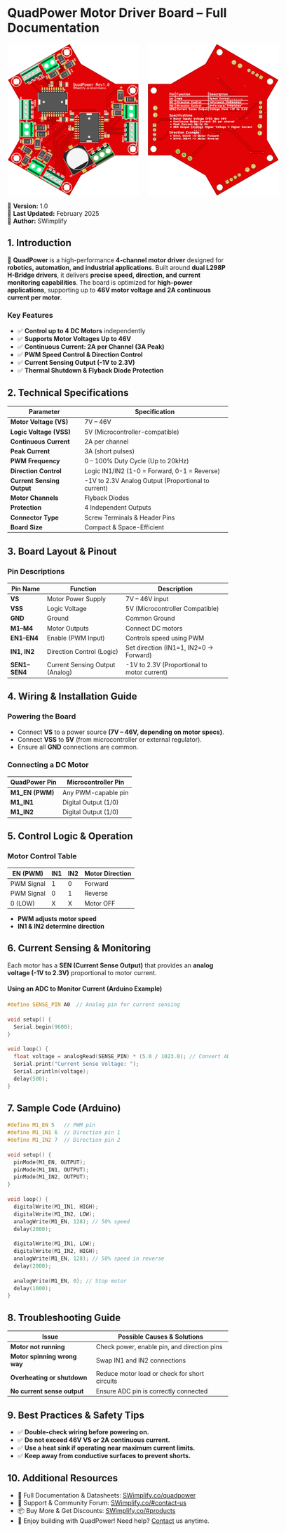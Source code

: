 # **QuadPower Motor Driver Board – Full Documentation**  

<div style="display: flex; gap: 20px;">
  <img src="images/quadpower-front-500x578.png" alt="QuadPower Board" width="300">
  <img src="images/quadpower-back-500x578.png" alt="QuadPower Board" width="300">
</div>


📌 **Version:** 1.0  
📆 **Last Updated:** February 2025  
📢 **Author:** SWimplify

## **1. Introduction**
🚀 **QuadPower** is a high-performance **4-channel motor driver** designed for **robotics, automation, and industrial applications**. Built around **dual L298P H-Bridge drivers**, it delivers **precise speed, direction, and current monitoring capabilities**. The board is optimized for **high-power applications**, supporting up to **46V motor voltage and 2A continuous current per motor**.

### **Key Features**  
- ✅ **Control up to 4 DC Motors** independently  
- ✅ **Supports Motor Voltages Up to 46V**  
- ✅ **Continuous Current: 2A per Channel (3A Peak)**  
- ✅ **PWM Speed Control & Direction Control**  
- ✅ **Current Sensing Output (-1V to 2.3V)**  
- ✅ **Thermal Shutdown & Flyback Diode Protection**

## **2. Technical Specifications**  

| **Parameter**              | **Specification**                                   |
|----------------------------|-----------------------------------------------------|
| **Motor Voltage (VS)**     | 7V – 46V                                            |
| **Logic Voltage (VSS)**    | 5V (Microcontroller-compatible)                 |
| **Continuous Current**     | 2A per channel                                      |
| **Peak Current**           | 3A (short pulses)                                   |
| **PWM Frequency**          | 0 – 100% Duty Cycle (Up to 20kHz)                   |
| **Direction Control**      | Logic IN1/IN2 (1-0 = Forward, 0-1 = Reverse)        |
| **Current Sensing Output** | -1V to 2.3V Analog Output (Proportional to current) |
| **Motor Channels**         | Flyback Diodes                                      |
| **Protection**             | 4 Independent Outputs                               |
| **Connector Type**         | Screw Terminals & Header Pins                       |
| **Board Size**             | Compact & Space-Efficient                           |

## **3. Board Layout & Pinout**  

### **Pin Descriptions**  

| **Pin Name**  | **Function**                    | **Description**                             |
|---------------|---------------------------------|---------------------------------------------|
| **VS**        | Motor Power Supply              | 7V – 46V input                              |
| **VSS**       | Logic Voltage                   | 5V (Microcontroller Compatible)             |
| **GND**       | Ground                          | Common Ground                               |
| **M1–M4**     | Motor Outputs                   | Connect DC motors                           |
| **EN1–EN4**   | Enable (PWM Input)              | Controls speed using PWM                    |
| **IN1, IN2**  | Direction Control (Logic)       | Set direction (IN1=1, IN2=0 → Forward)      |
| **SEN1–SEN4** | Current Sensing Output (Analog) | -1V to 2.3V (Proportional to motor current) |

## **4. Wiring & Installation Guide**  

### **Powering the Board**
- Connect **VS** to a power source **(7V – 46V, depending on motor specs)**.  
- Connect **VSS** to **5V** (from microcontroller or external regulator).  
- Ensure all **GND** connections are common.  

### **Connecting a DC Motor**
| **QuadPower Pin** | **Microcontroller Pin** |
|-------------------|-------------------------|
| **M1_EN (PWM)**   | Any PWM-capable pin     |
| **M1_IN1**        | Digital Output (1/0)    |
| **M1_IN2**        | Digital Output (1/0)    |

## **5. Control Logic & Operation**  

### **Motor Control Table**
| **EN (PWM)** | **IN1** | **IN2** | **Motor Direction** |
|--------------|---------|---------|---------------------|
| PWM Signal   | 1       | 0       | Forward             |
| PWM Signal   | 0       | 1       | Reverse             |
| 0 (LOW)      | X       | X       | Motor OFF           |

- **PWM adjusts motor speed**  
- **IN1 & IN2 determine direction**  

## **6. Current Sensing & Monitoring**  

Each motor has a **SEN (Current Sense Output)** that provides an **analog voltage (-1V to 2.3V)** proportional to motor current.

#### **Using an ADC to Monitor Current (Arduino Example)**  

```cpp
#define SENSE_PIN A0  // Analog pin for current sensing

void setup() {
  Serial.begin(9600);
}

void loop() {
  float voltage = analogRead(SENSE_PIN) * (5.0 / 1023.0); // Convert ADC to voltage
  Serial.print("Current Sense Voltage: ");
  Serial.println(voltage);
  delay(500);
}
```

## **7. Sample Code (Arduino)**

```cpp
#define M1_EN 5   // PWM pin
#define M1_IN1 6  // Direction pin 1
#define M1_IN2 7  // Direction pin 2

void setup() {
  pinMode(M1_EN, OUTPUT);
  pinMode(M1_IN1, OUTPUT);
  pinMode(M1_IN2, OUTPUT);
}

void loop() {
  digitalWrite(M1_IN1, HIGH);
  digitalWrite(M1_IN2, LOW);
  analogWrite(M1_EN, 128); // 50% speed
  delay(2000);

  digitalWrite(M1_IN1, LOW);
  digitalWrite(M1_IN2, HIGH);
  analogWrite(M1_EN, 128); // 50% speed in reverse
  delay(2000);

  analogWrite(M1_EN, 0); // Stop motor
  delay(1000);
}
```

## **8. Troubleshooting Guide**

| **Issue**                    | **Possible Causes & Solutions**               |
|------------------------------|-----------------------------------------------|
| **Motor not running**        | Check power, enable pin, and direction pins   |
| **Motor spinning wrong way** | Swap IN1 and IN2 connections                  |
| **Overheating or shutdown**  | Reduce motor load or check for short circuits |
| **No current sense output**  | Ensure ADC pin is correctly connected         |

## **9. Best Practices & Safety Tips**

- ✅ **Double-check wiring before powering on.**  
- ✅ **Do not exceed 46V VS or 2A continuous current.**  
- ✅ **Use a heat sink if operating near maximum current limits.**  
- ✅ **Keep away from conductive surfaces to prevent shorts.**

## **10. Additional Resources**

- 📖 Full Documentation & Datasheets: [SWimplify.co/quadpower](https://www.swimplify.co/prduct.php)
- 💬 Support & Community Forum: [SWimplify.co/#contact-us](https://www.swimplify.co/#contact-us)
- 📦 Buy More & Get Discounts: [SWimplify.co/#products](https://www.swimplify.co/#products)
- 🚀 Enjoy building with QuadPower! Need help? [Contact](https://www.swimplify.co/#contact-us) us anytime.
